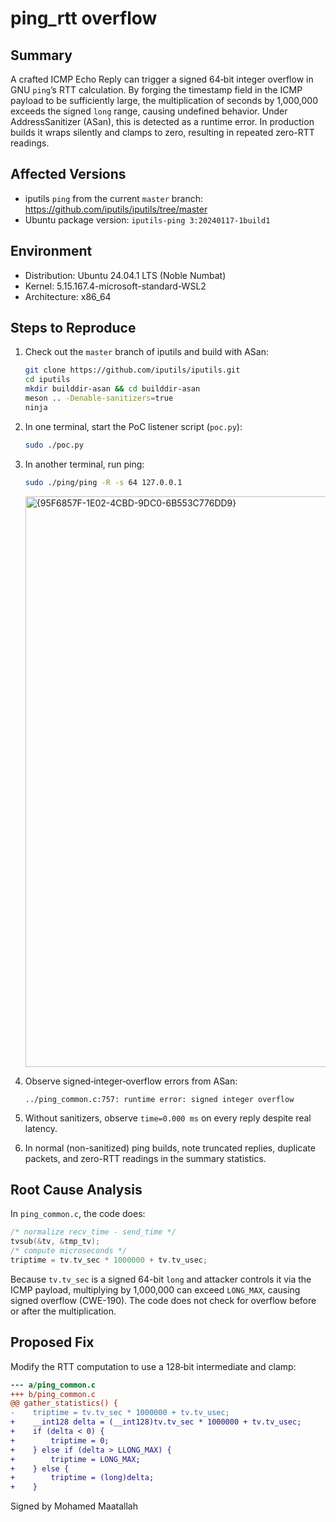 # ping_rtt overflow

## Summary

A crafted ICMP Echo Reply can trigger a signed 64‑bit integer overflow in GNU `ping`’s RTT calculation. By forging the timestamp field in the ICMP payload to be sufficiently large, the multiplication of seconds by 1,000,000 exceeds the signed `long` range, causing undefined behavior. Under AddressSanitizer (ASan), this is detected as a runtime error. In production builds it wraps silently and clamps to zero, resulting in repeated zero-RTT readings.

## Affected Versions

- iputils `ping` from the current `master` branch: https://github.com/iputils/iputils/tree/master
- Ubuntu package version: `iputils-ping 3:20240117-1build1`

## Environment

- Distribution: Ubuntu 24.04.1 LTS (Noble Numbat)
- Kernel: 5.15.167.4-microsoft-standard-WSL2
- Architecture: x86_64

## Steps to Reproduce

1. Check out the `master` branch of iputils and build with ASan:
   ```sh
   git clone https://github.com/iputils/iputils.git
   cd iputils
   mkdir builddir-asan && cd builddir-asan
   meson .. -Denable-sanitizers=true
   ninja
   ```
2. In one terminal, start the PoC listener script (`poc.py`):
   ```sh
   sudo ./poc.py
   ```
3. In another terminal, run ping:
   ```sh
   sudo ./ping/ping -R -s 64 127.0.0.1
   ```
   <img width="913" alt="{95F6857F-1E02-4CBD-9DC0-6B553C776DD9}" src="https://github.com/user-attachments/assets/c1e4a7f7-06bd-4589-9f63-e0b78a950fb8" />

4. Observe signed‐integer‐overflow errors from ASan:
   ```
   ../ping_common.c:757: runtime error: signed integer overflow
   ```
5. Without sanitizers, observe `time=0.000 ms` on every reply despite real latency.
6. In normal (non-sanitized) ping builds, note truncated replies, duplicate packets, and zero-RTT readings in the summary statistics.

## Root Cause Analysis

In `ping_common.c`, the code does:

```c
/* normalize recv_time - send_time */
tvsub(&tv, &tmp_tv);
/* compute microseconds */
triptime = tv.tv_sec * 1000000 + tv.tv_usec;
```

Because `tv.tv_sec` is a signed 64-bit `long` and attacker controls it via the ICMP payload, multiplying by 1,000,000 can exceed `LONG_MAX`, causing signed overflow (CWE-190). The code does not check for overflow before or after the multiplication.

## Proposed Fix

Modify the RTT computation to use a 128‑bit intermediate and clamp:

```diff
--- a/ping_common.c
+++ b/ping_common.c
@@ gather_statistics() {
-    triptime = tv.tv_sec * 1000000 + tv.tv_usec;
+    __int128 delta = (__int128)tv.tv_sec * 1000000 + tv.tv_usec;
+    if (delta < 0) {
+        triptime = 0;
+    } else if (delta > LLONG_MAX) {
+        triptime = LONG_MAX;
+    } else {
+        triptime = (long)delta;
+    }
```

Signed by Mohamed Maatallah
